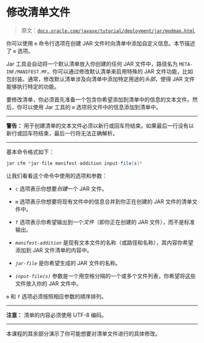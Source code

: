 # 修改清单文件

> 原文：[`docs.oracle.com/javase/tutorial/deployment/jar/modman.html`](https://docs.oracle.com/javase/tutorial/deployment/jar/modman.html)

你可以使用 `m` 命令行选项在创建 JAR 文件时向清单中添加自定义信息。本节描述了 `m` 选项。

Jar 工具会自动将一个默认清单放入你创建的任何 JAR 文件中，路径名为 `META-INF/MANIFEST.MF`。你可以通过修改默认清单来启用特殊的 JAR 文件功能，比如包封装。通常，修改默认清单涉及向清单中添加特定用途的*头部*，使得 JAR 文件能够执行特定的功能。

要修改清单，你必须首先准备一个包含你希望添加到清单中的信息的文本文件。然后，你可以使用 Jar 工具的 `m` 选项将文件中的信息添加到清单中。

* * *

**警告：** 用于创建清单的文本文件必须以新行或回车符结束。如果最后一行没有以新行或回车符结束，最后一行将无法正确解析。

* * *

基本命令格式如下：

```java
jar cfm *jar-file manifest-addition input-file(s)*

```

让我们看看这个命令中使用的选项和参数：

+   `c` 选项表示你想要*创建*一个 JAR 文件。

+   `m` 选项表示你想要将现有文件中的信息合并到你正在创建的 JAR 文件的清单文件中。

+   `f` 选项表示你希望输出到一个*文件*（即你正在创建的 JAR 文件），而不是标准输出。

+   *`manifest-addition`* 是现有文本文件的名称（或路径和名称），其内容你希望添加到 JAR 文件清单的内容中。

+   *`jar-file`* 是你希望生成的 JAR 文件的名称。

+   *`input-file(s)`* 参数是一个用空格分隔的一个或多个文件列表，你希望将这些文件放入你的 JAR 文件中。

`m` 和 `f` 选项必须按照相应参数的顺序排列。

* * *

**注意：** 清单的内容必须使用 UTF-8 编码。

* * *

本课程的其余部分演示了你可能想要对清单文件进行的具体修改。
